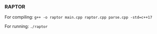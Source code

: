 ### RAPTOR 

For compiling: ``` g++ -o raptor main.cpp raptor.cpp parse.cpp -std=c++17 ```

For running: ``` ./raptor ```